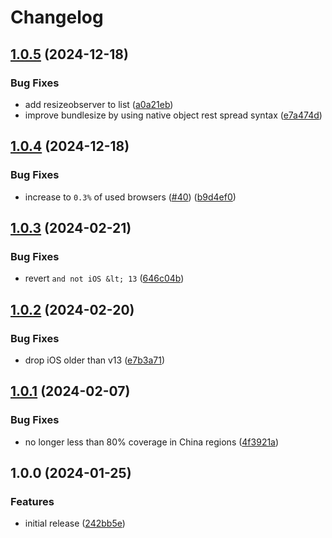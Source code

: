 # Changelog

## [1.0.5](https://github.com/sanity-io/browserslist-config/compare/v1.0.4...v1.0.5) (2024-12-18)


### Bug Fixes

* add resizeobserver to list ([a0a21eb](https://github.com/sanity-io/browserslist-config/commit/a0a21eb73de25826b7411363354392ae3a5dc0c8))
* improve bundlesize by using native object rest spread syntax ([e7a474d](https://github.com/sanity-io/browserslist-config/commit/e7a474d18aed117fa5e56cf6c0af618d436ab9ec))

## [1.0.4](https://github.com/sanity-io/browserslist-config/compare/v1.0.3...v1.0.4) (2024-12-18)


### Bug Fixes

* increase to `0.3%` of used browsers ([#40](https://github.com/sanity-io/browserslist-config/issues/40)) ([b9d4ef0](https://github.com/sanity-io/browserslist-config/commit/b9d4ef0b7a9679cbe4b123064bbdb72b90a841e4))

## [1.0.3](https://github.com/sanity-io/browserslist-config/compare/v1.0.2...v1.0.3) (2024-02-21)

### Bug Fixes

- revert `and not iOS &lt; 13` ([646c04b](https://github.com/sanity-io/browserslist-config/commit/646c04bcc4dd0222b2d7a777a83047529c0e644a))

## [1.0.2](https://github.com/sanity-io/browserslist-config/compare/v1.0.1...v1.0.2) (2024-02-20)

### Bug Fixes

- drop iOS older than v13 ([e7b3a71](https://github.com/sanity-io/browserslist-config/commit/e7b3a71f591ed654b5f79a426fa1e5e35df2f6d3))

## [1.0.1](https://github.com/sanity-io/browserslist-config/compare/v1.0.0...v1.0.1) (2024-02-07)

### Bug Fixes

- no longer less than 80% coverage in China regions ([4f3921a](https://github.com/sanity-io/browserslist-config/commit/4f3921ae2d8f52c9d54c1f1efb3dda5922a08904))

## 1.0.0 (2024-01-25)

### Features

- initial release ([242bb5e](https://github.com/sanity-io/browserslist-config/commit/242bb5ee7bbe8d260dc49c7d34b0b1f0d2a1df18))
